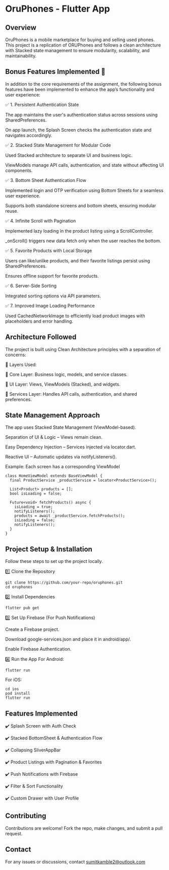 # OruPhones - Flutter App

## Overview

OruPhones is a mobile marketplace for buying and selling used phones. This project is a replication of ORUPhones and follows a clean architecture with Stacked state management to ensure modularity, scalability, and maintainability.

## Bonus Features Implemented 🎉
In addition to the core requirements of the assignment, the following bonus features have been implemented to enhance the app’s functionality and user experience:

✅ 1. Persistent Authentication State

The app maintains the user's authentication status across sessions using SharedPreferences.

On app launch, the Splash Screen checks the authentication state and navigates accordingly.

✅ 2. Stacked State Management for Modular Code

Used Stacked architecture to separate UI and business logic.

ViewModels manage API calls, authentication, and state without affecting UI components.

✅ 3. Bottom Sheet Authentication Flow

Implemented login and OTP verification using Bottom Sheets for a seamless user experience.

Supports both standalone screens and bottom sheets, ensuring modular reuse.


✅ 4. Infinite Scroll with Pagination

Implemented lazy loading in the product listing using a ScrollController.

_onScroll() triggers new data fetch only when the user reaches the bottom.

✅ 5. Favorite Products with Local Storage

Users can like/unlike products, and their favorite listings persist using SharedPreferences.

Ensures offline support for favorite products.

✅ 6. Server-Side Sorting

Integrated sorting options via API parameters.

✅ 7. Improved Image Loading Performance

Used CachedNetworkImage to efficiently load product images with placeholders and error handling.

## Architecture Followed

The project is built using Clean Architecture principles with a separation of concerns:

🔹 Layers Used:

📂 Core Layer: Business logic, models, and service classes.

📂 UI Layer: Views, ViewModels (Stacked), and widgets.

📂 Services Layer: Handles API calls, authentication, and shared preferences.

## State Management Approach

The app uses Stacked State Management (ViewModel-based).

Separation of UI & Logic – Views remain clean.

Easy Dependency Injection – Services injected via locator.dart.

Reactive UI – Automatic updates via notifyListeners().

Example: Each screen has a corresponding ViewModel
```
class HomeViewModel extends BaseViewModel {
  final ProductService _productService = locator<ProductService>();

  List<Product> products = [];
  bool isLoading = false;

  Future<void> fetchProducts() async {
    isLoading = true;
    notifyListeners();
    products = await _productService.fetchProducts();
    isLoading = false;
    notifyListeners();
  }
}
```


## Project Setup & Installation

Follow these steps to set up the project locally.

1️⃣ Clone the Repository
```
git clone https://github.com/your-repo/oruphones.git
cd oruphones
```

2️⃣ Install Dependencies
```
flutter pub get
```

3️⃣ Set Up Firebase (For Push Notifications)

Create a Firebase project.

Download google-services.json and place it in android/app/.

Enable Firebase Authentication.

4️⃣ Run the App
For Android:
```
flutter run
```

For iOS:
```
cd ios
pod install
flutter run
```

## Features Implemented
✔️ Splash Screen with Auth Check

✔️ Stacked BottomSheet & Authentication Flow

✔️ Collapsing SliverAppBar

✔️ Product Listings with Pagination & Favorites

✔️ Push Notifications with Firebase

✔️ Filter & Sort Functionality

✔️ Custom Drawer with User Profile

## Contributing
Contributions are welcome! Fork the repo, make changes, and submit a pull request.

## Contact
For any issues or discussions, contact sumitkamble2@outlook.com

